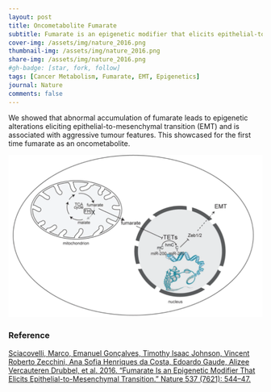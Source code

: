```yaml
---
layout: post
title: Oncometabolite Fumarate
subtitle: Fumarate is an epigenetic modifier that elicits epithelial-to-mesenchymal transition
cover-img: /assets/img/nature_2016.png
thumbnail-img: /assets/img/nature_2016.png
share-img: /assets/img/nature_2016.png
#gh-badge: [star, fork, follow]
tags: [Cancer Metabolism, Fumarate, EMT, Epigenetics]
journal: Nature
comments: false
---
```


We showed that abnormal accumulation of fumarate leads to epigenetic alterations eliciting epithelial-to-mesenchymal transition (EMT) and is associated with aggressive tumour features. This showcased for the first time fumarate as an oncometabolite.

![Fumarate_Mechanism](/assets/img/nature_2016.png)

### Reference
[Sciacovelli, Marco, Emanuel Gonçalves, Timothy Isaac Johnson, Vincent Roberto Zecchini, Ana Sofia Henriques da Costa, Edoardo Gaude, Alizee Vercauteren Drubbel, et al. 2016. “Fumarate Is an Epigenetic Modifier That Elicits Epithelial-to-Mesenchymal Transition.” Nature 537 (7621): 544–47.](https://doi.org/10.1038/nature19353)
